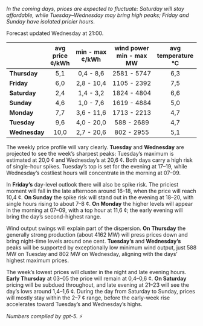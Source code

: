 *In the coming days, prices are expected to fluctuate: Saturday will stay affordable, while Tuesday–Wednesday may bring high peaks; Friday and Sunday have isolated pricier hours.*

Forecast updated Wednesday at 21:00.

|  | avg<br>price<br>¢/kWh | min - max<br>¢/kWh | wind power<br>min - max<br>MW | avg<br>temperature<br>°C |
|:-------------|:----------------:|:----------------:|:-------------:|:-------------:|
| **Thursday** | 5,1 | 0,4 - 8,6 | 2581 - 5747 | 6,3 |
| **Friday** | 6,0 | 2,8 - 10,4 | 1105 - 2392 | 7,5 |
| **Saturday** | 2,4 | 1,4 - 3,2 | 1824 - 4804 | 6,6 |
| **Sunday** | 4,6 | 1,0 - 7,6 | 1619 - 4884 | 5,0 |
| **Monday** | 7,7 | 3,6 - 11,6 | 1713 - 2213 | 4,7 |
| **Tuesday** | 9,6 | 4,0 - 20,0 | 588 - 2689 | 4,7 |
| **Wednesday** | 10,0 | 2,7 - 20,6 | 802 - 2955 | 5,1 |

The weekly price profile will vary clearly. **Tuesday** and **Wednesday** are projected to see the week’s sharpest peaks: Tuesday’s maximum is estimated at 20,0 ¢ and Wednesday’s at 20,6 ¢. Both days carry a high risk of single-hour spikes. Tuesday’s top is set for the evening at 17–19, while Wednesday’s costliest hours will concentrate in the morning at 07–09.

In **Friday’s** day-level outlook there will also be spike risk. The priciest moment will fall in the late afternoon around 16–18, when the price will reach 10,4 ¢. **On Sunday** the spike risk will stand out in the evening at 18–20, with single hours rising to about 7–8 ¢. **On Monday** the higher levels will appear in the morning at 07–09, with a top hour at 11,6 ¢; the early evening will bring the day’s second-highest range.

Wind output swings will explain part of the dispersion. **On Thursday** the generally strong production (about 4162 MW) will press prices down and bring night-time levels around one cent. **Tuesday’s** and **Wednesday’s** peaks will be supported by exceptionally low minimum wind output, just 588 MW on Tuesday and 802 MW on Wednesday, aligning with the days’ highest maximum prices.

The week’s lowest prices will cluster in the night and late evening hours. **Early Thursday** at 03–05 the price will remain at 0,4–0,6 ¢. **On Saturday** pricing will be subdued throughout, and late evening at 21–23 will see the day’s lows around 1,4–1,6 ¢. During the day from Saturday to Sunday, prices will mostly stay within the 2–7 ¢ range, before the early-week rise accelerates toward Tuesday’s and Wednesday’s highs.

*Numbers compiled by gpt-5.* ⚡️
